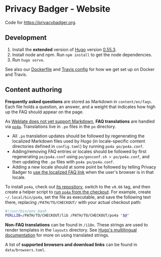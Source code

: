# Privacy Badger - Website

Code for <https://privacybadger.org>.

## Development

1. Install the **extended** version of [Hugo](https://gohugo.io/getting-started/installing/) version [0.55.3](https://github.com/gohugoio/hugo/releases/tag/v0.55.3).
2. Install node and npm. Run `npm install` to get the node dependencies.
3. Run `hugo serve`.

See also our [Dockerfile](/Dockerfile) and [Travis config](/.travis.yml) for how we get set up on Docker and Travis.

## Content authoring

**Frequently asked questions** are stored as Markdown in `content/en/faqs`. Each file holds a question, an answer, and a weight that indicates how high up the FAQ should appear on the page.

As [Weblate does not yet support Markdown](https://github.com/WeblateOrg/weblate/issues/3106), **FAQ translations** are handled via [`po4a`](https://po4a.org/). Translations live in `.po` files in the `po` directory.

- All `.po` translation updates should be followed by regenerating the localized Markdown files used by Hugo (in locale-specific content directories defined in `config.toml`) by running `po4a po/po4a.conf`.
- Adding/removing FAQ entries or locales should be followed by first regenerating `po/po4a.conf` using `po/genconf.sh > po/po4a.conf`, and then updating the `.po` files with `po4a po/po4a.conf`.
- Adding a new locale should at some point be followed by telling Privacy Badger to [use the localized FAQ link](https://github.com/EFForg/privacybadger/blob/a8bd923d973db5b46da1b48930232cf4f114e87c/src/lib/i18n.js#L27) when the user's browser is in that locale.

To install `po4a`, check out [its repository](https://github.com/mquinson/po4a), switch to the `v0.66` tag, and then create a helper script to [run `po4a` from the checkout](https://github.com/mquinson/po4a#use-without-installation). For example, create `~/.local/bin/po4a`, set the file as executable, and save the following text there, replacing `/PATH/TO/CHECKOUT/` with your actual checkout path:

```bash
#!/usr/bin/env bash
PERLLIB=/PATH/TO/CHECKOUT/lib /PATH/TO/CHECKOUT/po4a "$@"
```

**Non-FAQ translations** can be found in  `/i18n`. These strings are used to render templates in the `layouts` directory. See [Hugo's multilingual documentation](https://gohugo.io/content-management/multilingual/#translation-of-strings) for more on using translated strings.

A list of **supported browsers and download links** can be found in `data/browsers.toml`.
